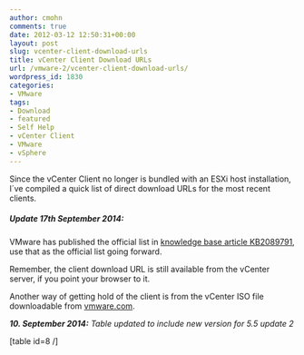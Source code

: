 ```yaml
---
author: cmohn
comments: true
date: 2012-03-12 12:50:31+00:00
layout: post
slug: vcenter-client-download-urls
title: vCenter Client Download URLs
url: /vmware-2/vcenter-client-download-urls/
wordpress_id: 1830
categories:
- VMware
tags:
- Download
- featured
- Self Help
- vCenter Client
- VMware
- vSphere
---
```


Since the vCenter Client no longer is bundled with an ESXi host installation, I´ve compiled a quick list of direct download URLs for the most recent clients.



##### Update 17th September 2014:
VMware has published the official list in [knowledge base article KB2089791](http://kb.vmware.com/selfservice/microsites/search.do?language=en_US&cmd=displayKC&externalId=2089791), use that as the official list going forward.



Remember, the client download URL is still available from the vCenter server, if you point your browser to it.

Another way of getting hold of the client is from the vCenter ISO file downloadable from [vmware.com](http://vmware.com).

_**10. September 2014:** Table updated to include new version for 5.5 update 2_

[table id=8 /]

